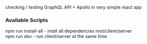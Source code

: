 checking / testing GraphQL API + Apollo in very simple react app

### Available Scripts

npm run install-all - intall all dependencies root/client/server  
npm run dev - run client/server at the same time
